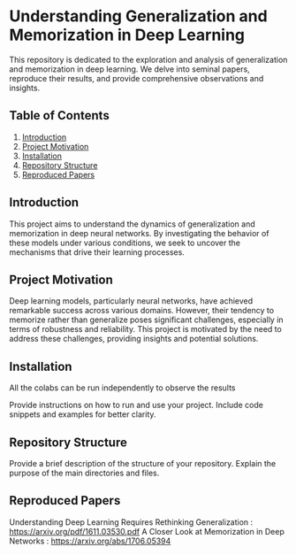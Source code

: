 # Understanding Generalization and Memorization in Deep Learning

This repository is dedicated to the exploration and analysis of generalization and memorization in deep learning. We delve into seminal papers, reproduce their results, and provide comprehensive observations and insights.

## Table of Contents
1. [Introduction](#introduction)
2. [Project Motivation](#project-motivation)
3. [Installation](#installation)
4. [Repository Structure](#repository-structure)
5. [Reproduced Papers](#reproduced-papers)


## Introduction
This project aims to understand the dynamics of generalization and memorization in deep neural networks. By investigating the behavior of these models under various conditions, we seek to uncover the mechanisms that drive their learning processes.

## Project Motivation
Deep learning models, particularly neural networks, have achieved remarkable success across various domains. However, their tendency to memorize rather than generalize poses significant challenges, especially in terms of robustness and reliability. This project is motivated by the need to address these challenges, providing insights and potential solutions.

## Installation
All the colabs can be run independently to observe the results

Provide instructions on how to run and use your project. Include code snippets and examples for better clarity.

## Repository Structure
Provide a brief description of the structure of your repository. Explain the purpose of the main directories and files.

## Reproduced Papers
Understanding Deep Learning Requires Rethinking Generalization : https://arxiv.org/pdf/1611.03530.pdf
A Closer Look at Memorization in Deep Networks : https://arxiv.org/abs/1706.05394
